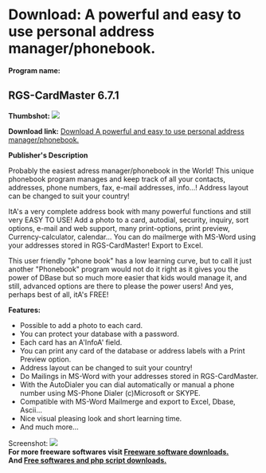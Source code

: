# Download: A powerful and easy to use personal address manager/phonebook.

**Program name:**

## RGS-CardMaster 6.7.1

  
**Thumbshot:** ![](http://www.freewarefiles.com/screenshot/rgscmaster65_md.jpg)   
  
**Download link:** [Download A powerful and easy to use personal address manager/phonebook.](http://freesoftwares.boysofts.com/RGS-CardMaster_program_4556.html)  
  


**Publisher's Description**  
  


Probably the easiest adress manager/phonebook in the World! This unique phonebook program manages and keep track of all your contacts, addresses, phone numbers, fax, e-mail addresses, info...! Address layout can be changed to suit your country! 

ItA's a very complete address book with many powerful functions and still very EASY TO USE! Add a photo to a card, autodial, security, inquiry, sort options, e-mail and web support, many print-options, print preview, Currency-calculator, calendar... You can do mailmerge with MS-Word using your addresses stored in RGS-CardMaster! Export to Excel. 

This user friendly "phone book" has a low learning curve, but to call it just another "Phonebook" program would not do it right as it gives you the power of DBase but so much more easier that kids would manage it, and still, advanced options are there to please the power users! And yes, perhaps best of all, itA's FREE!

**Features:**

  * Possible to add a photo to each card. 
  * You can protect your database with a password. 
  * Each card has an A'InfoA' field. 
  * You can print any card of the database or address labels with a Print Preview option. 
  * Address layout can be changed to suit your country! 
  * Do Mailings in MS-Word with your addresses stored in RGS-CardMaster. 
  * With the AutoDialer you can dial automatically or manual a phone number using MS-Phone Dialer (c)Microsoft or SKYPE. 
  * Compatible with MS-Word Mailmerge and export to Excel, Dbase, Ascii... 
  * Nice visual pleasing look and short learning time. 
  * And much more... 

  
  
Screenshot: ![](http://www.freewarefiles.com/screenshot/rgscmaster65.jpg)   
**For more freeware softwares visit [Freeware software downloads.](http://freesoftwares.boysofts.com/)**   
**And [Free softwares and php script downloads.](http://www.boysofts.com/)**

